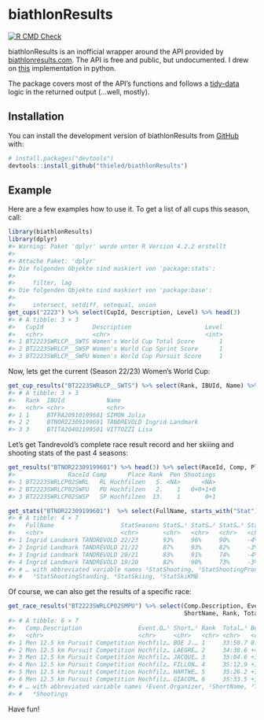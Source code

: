 
<!-- README.md is generated from README.Rmd. Please edit that file -->

# biathlonResults

<!-- badges: start -->

[![R CMD
Check](https://github.com/thieled/biathlonResults/actions/workflows/R-CMD-check.yaml/badge.svg)](https://github.com/thieled/biathlonResults/actions/workflows/R-CMD-check.yaml)
<!-- badges: end -->

biathlonResults is an inofficial wrapper around the API provided by
[biathlonresults.com](https://biathlonresults.com/). The API is free and
public, but undocumented. I drew on
[this](https://github.com/prtkv/biathlonresults/blob/master/biathlonresults/api.py)
implementation in python.

The package covers most of the API’s functions and follows a
[tidy-data](https://r4ds.had.co.nz/tidy-data.html) logic in the returned
output (…well, mostly).

## Installation

You can install the development version of biathlonResults from
[GitHub](https://github.com/) with:

``` r
# install.packages("devtools")
devtools::install_github("thieled/biathlonResults")
```

## Example

Here are a few examples how to use it. To get a list of all cups this
season, call:

``` r
library(biathlonResults)
library(dplyr)
#> Warning: Paket 'dplyr' wurde unter R Version 4.2.2 erstellt
#> 
#> Attache Paket: 'dplyr'
#> Die folgenden Objekte sind maskiert von 'package:stats':
#> 
#>     filter, lag
#> Die folgenden Objekte sind maskiert von 'package:base':
#> 
#>     intersect, setdiff, setequal, union
get_cups("2223") %>% select(CupId, Description, Level) %>% head(3)
#> # A tibble: 3 × 3
#>   CupId              Description                     Level
#>   <chr>              <chr>                           <int>
#> 1 BT2223SWRLCP__SWTS Women's World Cup Total Score       1
#> 2 BT2223SWRLCP__SWSP Women's World Cup Sprint Score      1
#> 3 BT2223SWRLCP__SWPU Women's World Cup Pursuit Score     1
```

Now, lets get the current (Season 22/23) Women’s World Cup:

``` r
get_cup_results("BT2223SWRLCP__SWTS") %>% select(Rank, IBUId, Name) %>% head(3)
#> # A tibble: 3 × 3
#>   Rank  IBUId            Name                      
#>   <chr> <chr>            <chr>                     
#> 1 1     BTFRA20910199601 SIMON Julia               
#> 2 2     BTNOR22309199601 TANDREVOLD Ingrid Landmark
#> 3 3     BTITA20402199501 VITTOZZI Lisa
```

Let’s get Tandrevold’s complete race result record and her skiiing and
shooting stats of the past 4 seasons:

``` r
get_results("BTNOR22309199601") %>% head(3) %>% select(RaceId, Comp, Place, Rank, Pen, Shootings)
#>               RaceId Comp      Place Rank  Pen Shootings
#> 1 BT2223SWRLCP02SWRL   RL Hochfilzen   5. <NA>      <NA>
#> 2 BT2223SWRLCP02SWPU   PU Hochfilzen   2.    1   0+0+1+0
#> 3 BT2223SWRLCP02SWSP   SP Hochfilzen  13.    1       0+1

get_stats("BTNOR22309199601")  %>% select(FullName, starts_with("Stat"))
#> # A tibble: 4 × 7
#>   FullName                   StatSeasons StatS…¹ StatS…² StatS…³ StatS…⁴ StatS…⁵
#>   <chr>                      <chr>       <chr>   <chr>   <chr>   <chr>   <chr>  
#> 1 Ingrid Landmark TANDREVOLD 22/23       93%     96%     90%     -4%     2.8    
#> 2 Ingrid Landmark TANDREVOLD 21/22       87%     93%     82%     -3%     3.7    
#> 3 Ingrid Landmark TANDREVOLD 20/21       83%     91%     74%     -4%     1.6    
#> 4 Ingrid Landmark TANDREVOLD 19/20       82%     90%     73%     -3%     4.1    
#> # … with abbreviated variable names ¹​StatShooting, ²​StatShootingProne,
#> #   ³​StatShootingStanding, ⁴​StatSkiing, ⁵​StatSkiKMB
```

Of course, we can also get the results of a specific race:

``` r
get_race_results("BT2223SWRLCP02SMPU") %>% select(Comp.Description, Event.Organizer,
                                                  ShortName, Rank, TotalTime, Behind, Shootings) %>% head()
#> # A tibble: 6 × 7
#>   Comp.Description                Event.O…¹ Short…² Rank  Total…³ Behind Shoot…⁴
#>   <chr>                           <chr>     <chr>   <chr> <chr>   <chr>  <chr>  
#> 1 Men 12.5 km Pursuit Competition Hochfilz… BOE J.… 1     33:50.7 0.0    0+1+0+1
#> 2 Men 12.5 km Pursuit Competition Hochfilz… LAEGRE… 2     34:38.6 +47.9  0+0+1+1
#> 3 Men 12.5 km Pursuit Competition Hochfilz… JACQUE… 3     35:04.6 +1:13… 0+1+1+1
#> 4 Men 12.5 km Pursuit Competition Hochfilz… FILLON… 4     35:12.9 +1:22… 0+1+0+0
#> 5 Men 12.5 km Pursuit Competition Hochfilz… HARTWE… 5     35:26.2 +1:35… 0+1+0+0
#> 6 Men 12.5 km Pursuit Competition Hochfilz… GIACOM… 6     35:33.5 +1:42… 0+1+0+1
#> # … with abbreviated variable names ¹​Event.Organizer, ²​ShortName, ³​TotalTime,
#> #   ⁴​Shootings
```

Have fun!
